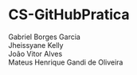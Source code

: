 # CS-GitHubPratica

Gabriel Borges Garcia<br>
Jheissyane Kelly<br>
João Vitor Alves<br>
Mateus Henrique Gandi de Oliveira<br>
